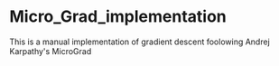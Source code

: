 # Micro_Grad_implementation
This is a manual implementation of gradient descent foolowing Andrej Karpathy's MicroGrad
